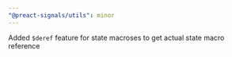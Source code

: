 ```yaml
---
"@preact-signals/utils": minor
---
```


Added `$deref` feature for state macroses to get actual state macro reference
